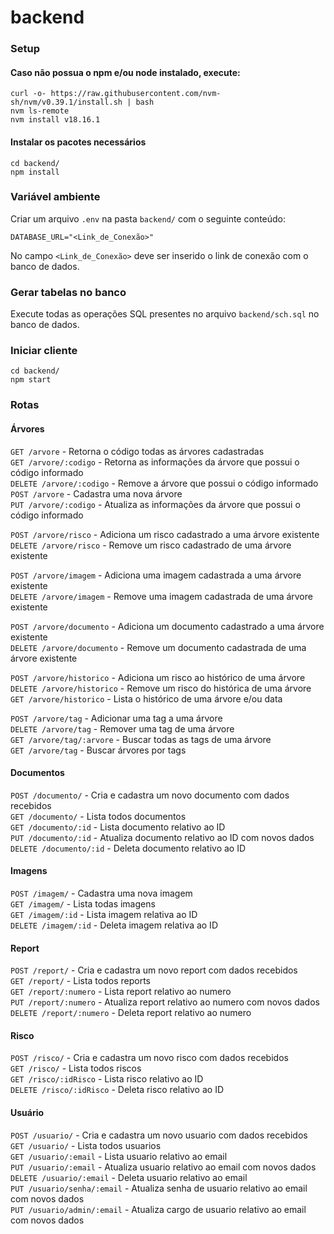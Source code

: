 # backend

### Setup

#### Caso não possua o npm e/ou node instalado, execute:
`curl -o- https://raw.githubusercontent.com/nvm-sh/nvm/v0.39.1/install.sh | bash`\
`nvm ls-remote`\
`nvm install v18.16.1`

#### Instalar os pacotes necessários
`cd backend/`\
`npm install`

### Variável ambiente
Criar um arquivo `.env` na pasta `backend/` com o seguinte conteúdo:
```
DATABASE_URL="<Link_de_Conexão>"
```
No campo `<Link_de_Conexão>` deve ser inserido o link de conexão com o banco de dados.

### Gerar tabelas no banco
Execute todas as operações SQL presentes no arquivo `backend/sch.sql` no banco de dados.

### Iniciar cliente
`cd backend/`\
`npm start`

### Rotas

#### Árvores
`GET /arvore` - Retorna o código todas as árvores cadastradas\
`GET /arvore/:codigo` - Retorna as informações da árvore que possui o código informado\
`DELETE /arvore/:codigo` - Remove a árvore que possui o código informado\
`POST /arvore` - Cadastra uma nova árvore\
`PUT /arvore/:codigo` - Atualiza as informações da árvore que possui o código informado

`POST /arvore/risco` - Adiciona um risco cadastrado a uma árvore existente\
`DELETE /arvore/risco` - Remove um risco cadastrado de uma árvore existente

`POST /arvore/imagem` - Adiciona uma imagem cadastrada a uma árvore existente\
`DELETE /arvore/imagem` - Remove uma imagem cadastrada de uma árvore existente

`POST /arvore/documento` - Adiciona um documento cadastrado a uma árvore existente\
`DELETE /arvore/documento` - Remove um documento cadastrada de uma árvore existente

`POST /arvore/historico` - Adiciona um risco ao histórico de uma árvore\
`DELETE /arvore/historico` - Remove um risco do histórica de uma árvore\
`GET /arvore/historico` - Lista o histórico de uma árvore e/ou data

`POST /arvore/tag` - Adicionar uma tag a uma árvore\
`DELETE /arvore/tag` - Remover uma tag de uma árvore\
`GET /arvore/tag/:arvore` - Buscar todas as tags de uma árvore\
`GET /arvore/tag` - Buscar árvores por tags

#### Documentos

`POST /documento/` - Cria e cadastra um novo documento com dados recebidos\
`GET /documento/` -  Lista todos documentos \
`GET /documento/:id` -  Lista documento relativo ao ID \
`PUT /documento/:id` -  Atualiza documento relativo ao ID com novos dados \
`DELETE /documento/:id` -  Deleta documento relativo ao ID

#### Imagens
`POST /imagem/` - Cadastra uma nova imagem\
`GET /imagem/` -  Lista todas imagens \
`GET /imagem/:id` -  Lista imagem relativa ao ID \
`DELETE /imagem/:id` -  Deleta imagem relativa ao ID

#### Report
`POST /report/` - Cria e cadastra um novo report com dados recebidos\
`GET /report/` -  Lista todos reports \
`GET /report/:numero` -  Lista report relativo ao numero \
`PUT /report/:numero` -  Atualiza report relativo ao numero com novos dados \
`DELETE /report/:numero` -  Deleta report relativo ao numero

#### Risco
`POST /risco/` - Cria e cadastra um novo risco com dados recebidos\
`GET /risco/` -  Lista todos riscos \
`GET /risco/:idRisco` -  Lista risco relativo ao ID \
`DELETE /risco/:idRisco` -  Deleta risco relativo ao ID

#### Usuário
`POST /usuario/` - Cria e cadastra um novo usuario com dados recebidos\
`GET /usuario/` -  Lista todos usuarios \
`GET /usuario/:email` -  Lista usuario relativo ao email \
`PUT /usuario/:email` -  Atualiza usuario relativo ao email com novos dados \
`DELETE /usuario/:email` -  Deleta usuario relativo ao email\
`PUT /usuario/senha/:email` -  Atualiza senha de usuario relativo ao email com novos dados \
`PUT /usuario/admin/:email` -  Atualiza cargo de usuario relativo ao email com novos dados
